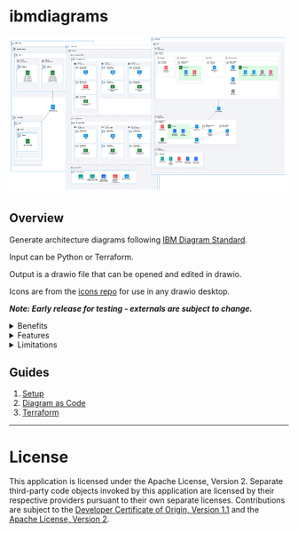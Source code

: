# ibmdiagrams

![collage](docs/images/collage.drawio.png)

## Overview

Generate architecture diagrams following [IBM Diagram Standard](https://www.ibm.com/design/language/infographics/technical-diagrams/design).

Input can be Python or Terraform.

Output is a drawio file that can be opened and edited in drawio.

Icons are from the [icons repo](https://github.com/IBM-Cloud/architecture-icons) for use in any drawio desktop. 

<b><i>Note: Early release for testing - externals are subject to change.</i></b>

<details><summary>Benefits</summary>

### Diagram as Code

* Easily create diagrams in Python to validate architectures.
* Quickly create and make changes without repositioning elements.
* Track changes and revert to previous versions as needed.
* Easily customized for other projects.

### Terraform

* Easily create diagrams of infrastructure provisioned with Terraform.
* Quickly come up-to-speed on existing environments.
</details>

<details><summary>Features</summary>

1. Diagrams generated by ibmdiagrams follow the [IBM Diagram Standard](https://www.ibm.com/design/language/infographics/technical-diagrams/design) using IBM Color Palette and IBM Plex Fonts.
2. Sidebars:
- ibmcloud is becoming hardened and less likely to change.
- ibmshapes if available is not hardened and likely to change.
3. Shapes:
- Group (container=1) represents a deployedOn relationship (e.g. virtual server is deployedOn a subnet).
- Zone (container=0) represents a deployedTo relationship (e.g. virtual server is deployedTo a security group).
- Node (square shape) represent standalone components or devices.
- Actor (round shape) represent roles, functions or attributes played by human users, devices and other entities that interact with any of the above.
4. Selecting within non-containers:
- ibmdiagrams generates correct Z order autommatically.
- If needed, use alt-click or option-click to select shapes within non-containers, or define Z order by moving shapes backward.
5. Labels:
- ibmdiagrams enables the use of two labels on all shapes with a label that is SemiBold font and a sublabel (under label) that is regular font using html: \<b style='font-weight:600'>label\</b>\<br>sublabel
- Users can also add \<br> tags in labels and sublabels for  additional lines.
- Group properties are generated according to how many lines are intended to ensure proper label placement, e.g. Labels with one, two, or three lines will be centered vertically in the 48 height of the group label, and greater than three lines will start at the top of the 48 height and continue downward.
6. Fill colors:
- ibmdiagrams generates shapes with fill colors that are either white or a light color from same color family as the corresponding primary color (e.g. Cyan 50 is primary and fill is Cyan 10 or white).
7. Connectors (in progress):
- Line styles can be solid, dashed2, dotted, double, and tunnel are supported according to existing styles in drawio - the dashed1 line style is deferred initially.   
- Line ends can be arrow (filled or open), circle (filled or open), and diamond (filled or open) - the T-shape end is deferred initially.
</details>

<details><summary>Limitations</summary>

1. diagram-as-code in general does not have a mechanism for groups spanning other groups (e.g. in ibmdiagrams the same security group in two subnets has to be coded as two separate security groups with the same name) - improving this to some extent is a future consideration.  Similarly, manually creating diagrams can be problematic since all of the possible combinations can be difficult to represent.

2. Connectors are direct point-to-point with the plan to improve the layout.  Similarly, manually creating connectors requires diligence to lay out connectors to not overlap and usins properties such as edgeStyle=orthogonalEdgeStyle, etc.

</details>

## Guides

1. [Setup](docs/setup.md)
2. [Diagram as Code](docs/diagram-as-code.md)
3. [Terraform](docs/terraform.md)

---

# License

This application is licensed under the Apache License, Version 2.  Separate third-party code objects invoked by this application are licensed by their respective providers pursuant to their own separate licenses.  Contributions are subject to the [Developer Certificate of Origin, Version 1.1](https://developercertificate.org/) and the [Apache License, Version 2](https://www.apache.org/licenses/LICENSE-2.0.txt).

